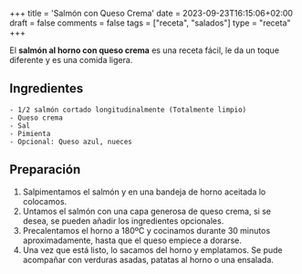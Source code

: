 +++
title = 'Salmón con Queso Crema'
date = 2023-09-23T16:15:06+02:00
draft = false
comments = false
tags = ["receta", "salados"]
type = "receta"
+++

El **salmón al horno con queso crema** es una receta fácil, le da un toque diferente y es una comida ligera.

## Ingredientes

    - 1/2 salmón cortado longitudinalmente (Totalmente limpio)
    - Queso crema
    - Sal
    - Pimienta
    - Opcional: Queso azul, nueces 

## Preparación

1. Salpimentamos el salmón y en una bandeja de horno aceitada lo colocamos.
2. Untamos el salmón con una capa generosa de queso crema, si se desea, se pueden añadir los ingredientes opcionales.
3. Precalentamos el horno a 180ºC y cocinamos durante 30 minutos aproximadamente, hasta que el queso empiece a dorarse. 
4. Una vez que está listo, lo sacamos del horno y emplatamos. Se pude acompañar con verduras asadas, patatas al horno o una ensalada.
